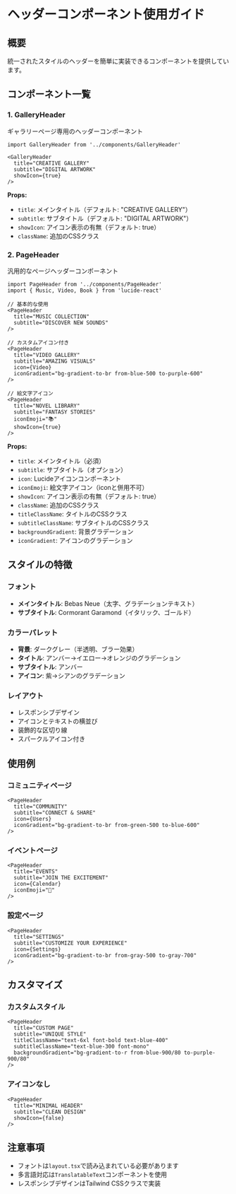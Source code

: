 # ヘッダーコンポーネント使用ガイド

## 概要
統一されたスタイルのヘッダーを簡単に実装できるコンポーネントを提供しています。

## コンポーネント一覧

### 1. GalleryHeader
ギャラリーページ専用のヘッダーコンポーネント

```tsx
import GalleryHeader from '../components/GalleryHeader'

<GalleryHeader 
  title="CREATIVE GALLERY"
  subtitle="DIGITAL ARTWORK"
  showIcon={true}
/>
```

**Props:**
- `title`: メインタイトル（デフォルト: "CREATIVE GALLERY"）
- `subtitle`: サブタイトル（デフォルト: "DIGITAL ARTWORK"）
- `showIcon`: アイコン表示の有無（デフォルト: true）
- `className`: 追加のCSSクラス

### 2. PageHeader
汎用的なページヘッダーコンポーネント

```tsx
import PageHeader from '../components/PageHeader'
import { Music, Video, Book } from 'lucide-react'

// 基本的な使用
<PageHeader 
  title="MUSIC COLLECTION"
  subtitle="DISCOVER NEW SOUNDS"
/>

// カスタムアイコン付き
<PageHeader 
  title="VIDEO GALLERY"
  subtitle="AMAZING VISUALS"
  icon={Video}
  iconGradient="bg-gradient-to-br from-blue-500 to-purple-600"
/>

// 絵文字アイコン
<PageHeader 
  title="NOVEL LIBRARY"
  subtitle="FANTASY STORIES"
  iconEmoji="📚"
  showIcon={true}
/>
```

**Props:**
- `title`: メインタイトル（必須）
- `subtitle`: サブタイトル（オプション）
- `icon`: Lucideアイコンコンポーネント
- `iconEmoji`: 絵文字アイコン（iconと併用不可）
- `showIcon`: アイコン表示の有無（デフォルト: true）
- `className`: 追加のCSSクラス
- `titleClassName`: タイトルのCSSクラス
- `subtitleClassName`: サブタイトルのCSSクラス
- `backgroundGradient`: 背景グラデーション
- `iconGradient`: アイコンのグラデーション

## スタイルの特徴

### フォント
- **メインタイトル**: Bebas Neue（太字、グラデーションテキスト）
- **サブタイトル**: Cormorant Garamond（イタリック、ゴールド）

### カラーパレット
- **背景**: ダークグレー（半透明、ブラー効果）
- **タイトル**: アンバー→イエロー→オレンジのグラデーション
- **サブタイトル**: アンバー
- **アイコン**: 紫→シアンのグラデーション

### レイアウト
- レスポンシブデザイン
- アイコンとテキストの横並び
- 装飾的な区切り線
- スパークルアイコン付き

## 使用例

### コミュニティページ
```tsx
<PageHeader 
  title="COMMUNITY"
  subtitle="CONNECT & SHARE"
  icon={Users}
  iconGradient="bg-gradient-to-br from-green-500 to-blue-600"
/>
```

### イベントページ
```tsx
<PageHeader 
  title="EVENTS"
  subtitle="JOIN THE EXCITEMENT"
  icon={Calendar}
  iconEmoji="🎉"
/>
```

### 設定ページ
```tsx
<PageHeader 
  title="SETTINGS"
  subtitle="CUSTOMIZE YOUR EXPERIENCE"
  icon={Settings}
  iconGradient="bg-gradient-to-br from-gray-500 to-gray-700"
/>
```

## カスタマイズ

### カスタムスタイル
```tsx
<PageHeader 
  title="CUSTOM PAGE"
  subtitle="UNIQUE STYLE"
  titleClassName="text-6xl font-bold text-blue-400"
  subtitleClassName="text-blue-300 font-mono"
  backgroundGradient="bg-gradient-to-r from-blue-900/80 to-purple-900/80"
/>
```

### アイコンなし
```tsx
<PageHeader 
  title="MINIMAL HEADER"
  subtitle="CLEAN DESIGN"
  showIcon={false}
/>
```

## 注意事項
- フォントは`layout.tsx`で読み込まれている必要があります
- 多言語対応は`TranslatableText`コンポーネントを使用
- レスポンシブデザインはTailwind CSSクラスで実装 